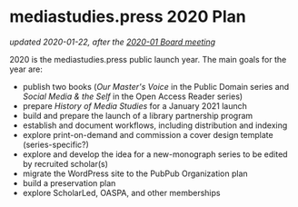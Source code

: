 # mediastudies.press 2020 Plan

*updated 2020-01-22, after the [2020-01 Board meeting](https://github.com/mediastudiespress/organization/blob/master/operations/board_meetings/agenda_and_minutes_2020-01-10.md)*

2020 is the mediastudies.press public launch year. The main goals for the year are:

* publish two books (*Our Master's Voice* in the Public Domain series and *Social Media & the Self* in the Open Access Reader series)
* prepare *History of Media Studies* for a January 2021 launch
* build and prepare the launch of a library partnership program
* establish and document workflows, including distribution and indexing
* explore print-on-demand and commission a cover design template (series-specific?)
* explore and develop the idea for a new-monograph series to be edited by recruited scholar(s)
* migrate the WordPress site to the PubPub Organization plan
* build a preservation plan
* explore ScholarLed, OASPA, and other memberships